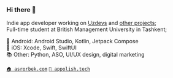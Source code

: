 ### Hi there 👋

Indie app developer working on [Uzdevs](https://uzdevs.com) and [other projects](https://appolish.tech); <br/>
Full-time student at British Management University in Tashkent;

🤖 Android: Android Studio, Kotlin, Jetpack Compose <br/>
🍎 iOS: Xcode, Swift, SwiftUI <br/>
📚 Other: Python, ASO, UI/UX design, digital marketing

[`🏠 asrorbek.com`](https://asrorbek.com)
[`🏢 appolish.tech`](https://appolish.tech)

